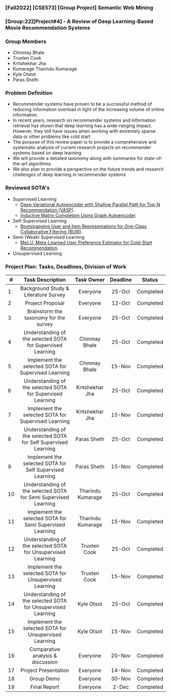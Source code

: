 ### [Fall2022] [CSE573] [Group Project] Semantic Web Mining

### [Group:22][Project#4] - A Review of Deep Learning-Based Movie Recommendation Systems

### Group Members
- Chinmay Bhale
- Truxten Cook 
- Kritshekhar Jha
- Kumarage Tharindu Kumarage
- Kyle Otstot
- Paras Sheth

### Problem Definition
- Recommender systems have proven to be a successful method of reducing information overload in light of the increasing volume of online information. 
- In recent years, research on recommender systems and information retrieval has shown that deep learning has a wide-ranging impact. However, they still have issues
  when working with extremely sparse data or other problems like cold start
- The purpose of this review paper is to provide a comprehensive and systematic analysis of current research projects on recommender systems based on deep learning
- We will provide a detailed taxonomy along with summaries for state-of-the-art algorithms.
- We also plan to provide a perspective on the future trends and research challenges of deep learning in recommender systems


### Reviewed SOTA's 

- Supervised Learning
  -  [Deep Variational Autoencoder with Shallow Parallel Path for Top-N Recommendation (VASP)](https://arxiv.org/pdf/2102.05774.pdf).
  -  [Inductive Matrix Completion Using Graph Autoencoder](https://arxiv.org/abs/2108.11124).
- Self-Supervised Learning
  -  [Bootstrapping User and Item Representations for One-Class Collaborative Filtering (BUIR)](https://arxiv.org/abs/2105.06323).
- Semi (Weak) Supervised Learning
  -  [MeLU: Meta-Learned User Preference Estimator for Cold-Start Recommendation](https://arxiv.org/abs/1908.00413).
- Unsupervised Learning

### Project Plan: Tasks, Deadlines, Division of Work

| # | Task Description	 | Task Owner | Deadline | Status |
| ------------- |:-------------:| :-----:|:-----:|:-----:|
| 1	| Background Study & Literature Survey	      | Everyone | 25-Oct | Completed |
| 2 |	Project Proposal | Everyone |	12-Oct |	Completed |
| 3 | Brainstorm the taxonomy for the survey | Everyone |	25-Oct |	Completed |
| 4 | Understanding of the selected SOTA for Supervised Learning |	Chinmay Bhale |	25-Oct | Completed |
| 5	| Implement the selected SOTA for Supervised Learning	| Chinmay Bhale |	15-Nov |	Completed |
| 6	| Understanding of the selected SOTA for Supervised Learning |	Kritshekhar Jha |	25-Oct |	Completed |
| 7	| Implement the selected SOTA for Supervised Learning	| Kritshekhar Jha |	15-Nov |	Completed |
| 8	| Understanding of the selected SOTA for Self Supervised Learning	| Paras Sheth	| 25-Oct |	Completed |
| 9	| Implement the selected SOTA for Self Supervised Learning |	Paras Sheth	| 15-Nov |	Completed |
| 10 |	Understanding of the selected SOTA for Semi Supervised Learning	|Tharindu Kumarage | 25-Oct |	Completed |
| 11 |	Implement the selected SOTA for Semi Supervised Learning |	Tharindu Kumarage	| 15-Nov |	Completed |
| 12 |	Understanding of the selected SOTA for Unsupervised Learning |	Truxten Cook	| 25-Oct |	Completed |
| 13 |	Implement the selected SOTA for Unsupervised Learning | Truxten Cook |	15-Nov |	Completed |
| 14 |	Understanding of the selected SOTA for Unsupervised Learning | Kyle Otsot |	25-Oct |	Completed |
| 15 |	Implement the selected SOTA for Unsupervised Learning |	Kyle Otsot |	15-Nov |	Completed |
| 16 |	Comparative analysis & discussion |	Everyone |	20-Nov |	Completed |
| 17 |	Project Presentation | Everyone |	14-Nov |	Completed |
| 18 |	Group Demo | Everyone |	30-Nov |	Completed |
| 19 |	Final Report	| Everyone	| 2-Dec	| Completed |


